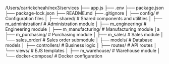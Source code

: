 /Users/carrickcheah/nex3/services
├── app.js
├── .env
├── package.json
├── package-lock.json
├── README.md
├── .gitignore
│
├── config/                 # Configuration files
│
├── shared/                # Shared components and utilities
│
├── m_administration/      # Administration module
│
├── m_engineering/         # Engineering module
│
├── m_manufacturing/       # Manufacturing module
│a
├── m_purchasing/          # Purchasing module
│
├── m_sales/              # Sales module
│   └── sales_order/      # Sales order submodule
│       ├── models/       # Database models
│       ├── controllers/  # Business logic
│       ├── routes/       # API routes
│       └── views/        # EJS templates
│
├── m_warehouse/          # Warehouse module
│
└── docker-compose/       # Docker configuration